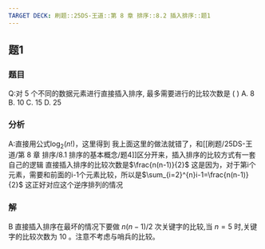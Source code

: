 ```yaml
---
TARGET DECK: 刷题::25DS-王道::第 8 章 排序::8.2 插入排序::题1
---
```

## 题1
### 题目
Q:对 5 个不同的数据元素进行直接插入排序, 最多需要进行的比较次数是 ( )
A. 8 B. 10 C. 15 D. 25
### 分析
A:直接用公式$\log_{2}(n!)$，这里得到
我上面这里的做法就错了，和[[刷题/25DS-王道/第 8 章 排序/8.1 排序的基本概念/题4]]区分开来，插入排序的比较方式有一套自己的逻辑
直接插入排序的比较次数是$\frac{n(n-1)}{2}$
这是因为，对于第i个元素，需要和前面的i-1个元素比较，所以是$\sum_{i=2}^{n}i-1=\frac{n(n-1)}{2}$
这正好对应这个逆序排列的情况
### 解
B
直接插入排序在最坏的情况下要做 $n( {n - 1}) /2$ 次关键字的比较,当 $n = 5$ 时,关键字的比较次数为 10 。注意不考虑与哨兵的比较。

